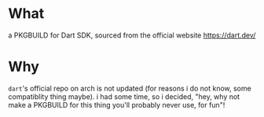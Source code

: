 # What
a PKGBUILD for Dart SDK, sourced from the official website https://dart.dev/
# Why
`dart`'s official repo on arch is not updated (for reasons i do not know, some compatiblity thing maybe). i had some time, so i decided, "hey, why not make a PKGBUILD for this thing you'll probably never use, for fun"!
